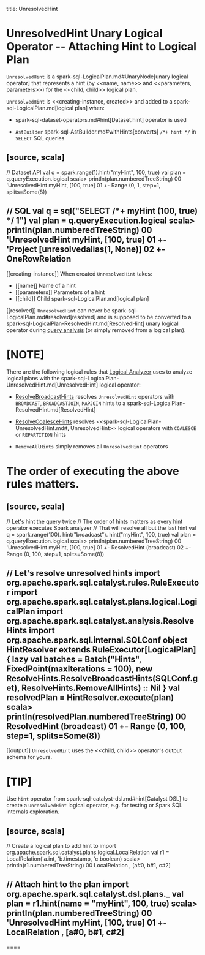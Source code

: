 title: UnresolvedHint

# UnresolvedHint Unary Logical Operator -- Attaching Hint to Logical Plan

`UnresolvedHint` is a spark-sql-LogicalPlan.md#UnaryNode[unary logical operator] that represents a hint (by <<name, name>> and <<parameters, parameters>>) for the <<child, child>> logical plan.

`UnresolvedHint` is <<creating-instance, created>> and added to a spark-sql-LogicalPlan.md[logical plan] when:

* spark-sql-dataset-operators.md#hint[Dataset.hint] operator is used

* `AstBuilder` spark-sql-AstBuilder.md#withHints[converts] `/*+ hint */` in `SELECT` SQL queries

[source, scala]
----
// Dataset API
val q = spark.range(1).hint("myHint", 100, true)
val plan = q.queryExecution.logical
scala> println(plan.numberedTreeString)
00 'UnresolvedHint myHint, [100, true]
01 +- Range (0, 1, step=1, splits=Some(8))

// SQL
val q = sql("SELECT /*+ myHint (100, true) */ 1")
val plan = q.queryExecution.logical
scala> println(plan.numberedTreeString)
00 'UnresolvedHint myHint, [100, true]
01 +- 'Project [unresolvedalias(1, None)]
02    +- OneRowRelation
----

[[creating-instance]]
When created `UnresolvedHint` takes:

* [[name]] Name of a hint
* [[parameters]] Parameters of a hint
* [[child]] Child spark-sql-LogicalPlan.md[logical plan]

[[resolved]]
`UnresolvedHint` can never be spark-sql-LogicalPlan.md#resolved[resolved] and is supposed to be converted to a spark-sql-LogicalPlan-ResolvedHint.md[ResolvedHint] unary logical operator during [query analysis](../Analyzer.md#Hints) (or simply removed from a logical plan).

[NOTE]
====
There are the following logical rules that [Logical Analyzer](../Analyzer.md) uses to analyze logical plans with the spark-sql-LogicalPlan-UnresolvedHint.md[UnresolvedHint] logical operator:

* [ResolveBroadcastHints](../logical-analysis-rules/ResolveBroadcastHints.md) resolves `UnresolvedHint` operators with `BROADCAST`, `BROADCASTJOIN`, `MAPJOIN` hints to a spark-sql-LogicalPlan-ResolvedHint.md[ResolvedHint]

* [ResolveCoalesceHints](../logical-analysis-rules/ResolveCoalesceHints.md) resolves <<spark-sql-LogicalPlan-UnresolvedHint.md#, UnresolvedHint>> logical operators with `COALESCE` or `REPARTITION` hints

* `RemoveAllHints` simply removes all `UnresolvedHint` operators

The order of executing the above rules matters.
====

[source, scala]
----
// Let's hint the query twice
// The order of hints matters as every hint operator executes Spark analyzer
// That will resolve all but the last hint
val q = spark.range(100).
  hint("broadcast").
  hint("myHint", 100, true)
val plan = q.queryExecution.logical
scala> println(plan.numberedTreeString)
00 'UnresolvedHint myHint, [100, true]
01 +- ResolvedHint (broadcast)
02    +- Range (0, 100, step=1, splits=Some(8))

// Let's resolve unresolved hints
import org.apache.spark.sql.catalyst.rules.RuleExecutor
import org.apache.spark.sql.catalyst.plans.logical.LogicalPlan
import org.apache.spark.sql.catalyst.analysis.ResolveHints
import org.apache.spark.sql.internal.SQLConf
object HintResolver extends RuleExecutor[LogicalPlan] {
  lazy val batches =
    Batch("Hints", FixedPoint(maxIterations = 100),
      new ResolveHints.ResolveBroadcastHints(SQLConf.get),
      ResolveHints.RemoveAllHints) :: Nil
}
val resolvedPlan = HintResolver.execute(plan)
scala> println(resolvedPlan.numberedTreeString)
00 ResolvedHint (broadcast)
01 +- Range (0, 100, step=1, splits=Some(8))
----

[[output]]
`UnresolvedHint` uses the <<child, child>> operator's output schema for yours.

[TIP]
====
Use `hint` operator from spark-sql-catalyst-dsl.md#hint[Catalyst DSL] to create a `UnresolvedHint` logical operator, e.g. for testing or Spark SQL internals exploration.

[source, scala]
----
// Create a logical plan to add hint to
import org.apache.spark.sql.catalyst.plans.logical.LocalRelation
val r1 = LocalRelation('a.int, 'b.timestamp, 'c.boolean)
scala> println(r1.numberedTreeString)
00 LocalRelation <empty>, [a#0, b#1, c#2]

// Attach hint to the plan
import org.apache.spark.sql.catalyst.dsl.plans._
val plan = r1.hint(name = "myHint", 100, true)
scala> println(plan.numberedTreeString)
00 'UnresolvedHint myHint, [100, true]
01 +- LocalRelation <empty>, [a#0, b#1, c#2]
----
====
